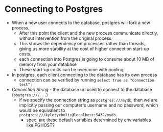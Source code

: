 
# Connecting to Postgres
- When a new user connects to the database, postgres will fork a new process.
	- After this point the client and the new process communicate directly, without intervention from the original process.
	- This shows the dependency on processes rather than threads, giving us more stability at the cost of higher connection start-up costs.
	- each connection into Postgres is going to consume about 10 MB of memory from your database
	- These start-up costs can be overcome with pooling
- In postgres, each client connecting to the database has its own process 
	- connection can be verified by running `select true as "Connection test";`
- *Connection String* - the database url used to connect to the database (`postgres:///...`)
	- if we specify the connection string as `postgres:///mydb`, then we are implicitly passing our computer's username and no password, which would be equivalent to `postgres:///kyletycholiz@localhost:5432/mydb` 
		- spec: are these default variables determined by env variables like PGHOST?
